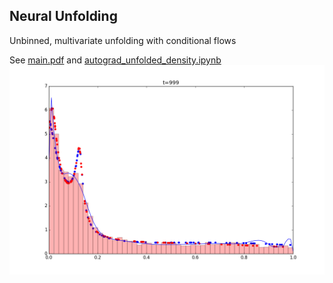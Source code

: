 ## Neural Unfolding

Unbinned, multivariate unfolding with conditional flows

See [main.pdf](main.pdf) and [autograd_unfolded_density.ipynb](autograd_unfolded_density.ipynb)
![](unfolded.png)